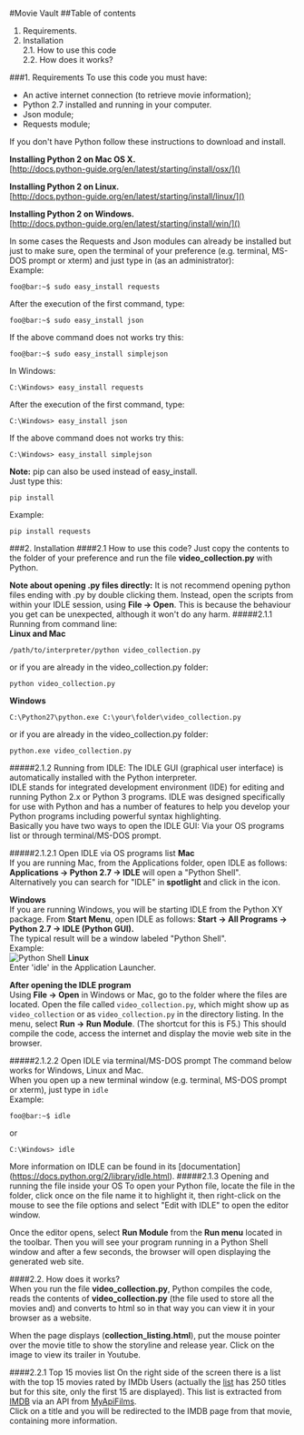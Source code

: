#Movie Vault
##Table of contents
1. Requirements. 
2. Installation  
2.1. How to use this code  
2.2. How does it works? 

  
###1. Requirements
To use this code you must have:  
* An active internet connection (to retrieve movie information);  
* Python 2.7 installed and running in your computer.  
* Json module;  
* Requests module;   

If you don't have Python follow these instructions to download and install.  

**Installing Python 2 on Mac OS X.**  
[http://docs.python-guide.org/en/latest/starting/install/osx/]() 

**Installing Python 2 on Linux.**  
[http://docs.python-guide.org/en/latest/starting/install/linux/]() 


**Installing Python 2 on Windows.**  
[http://docs.python-guide.org/en/latest/starting/install/win/]()

In some cases the Requests and Json modules can already be installed but just to make sure, open the terminal of your preference (e.g. terminal, MS-DOS prompt or xterm) and just type in (as an administrator):  
Example:  
```
foo@bar:~$ sudo easy_install requests
```  

After the execution of the first command, type:  
```
foo@bar:~$ sudo easy_install json  
```  

If the above command does not works try this:
```
foo@bar:~$ sudo easy_install simplejson
```  

In Windows:  
```
C:\Windows> easy_install requests
```  

After the execution of the first command, type:  
```
C:\Windows> easy_install json  
```  

If the above command does not works try this:
```
C:\Windows> easy_install simplejson
```  

**Note:** pip can also be used instead of easy_install.  
Just type this:  
```
pip install
```  

Example:  
```
pip install requests
```  
###2. Installation 
####2.1 How to use this code?
Just copy the contents to the folder of your preference and run the file **video_collection.py** with Python.  

**Note about opening .py files directly:** It is not recommend opening python files ending with .py by double clicking them. Instead, open the scripts from within your IDLE session, using **File → Open**. This is because the behaviour you get can be unexpected, although it won't do any harm. 
#####2.1.1 Running from command line:  
**Linux and Mac**  

``` 
/path/to/interpreter/python video_collection.py 
```  
  or if you are already in the video_collection.py folder: 
  
```  
python video_collection.py 
``` 
**Windows**  
 
```
C:\Python27\python.exe C:\your\folder\video_collection.py
``` 
or if you are already in the video_collection.py folder: 
 
```
python.exe video_collection.py 
```
#####2.1.2 Running from IDLE:
The IDLE GUI (graphical user interface) is automatically installed with the Python interpreter.   
IDLE stands for integrated development environment (IDE) for editing and running Python 2.x or Python 3 programs. 
IDLE was designed specifically for use with Python and has a number of features to help you develop your Python programs including powerful syntax highlighting.  
Basically you have two ways to open the IDLE GUI: 
Via your OS programs list or through terminal/MS-DOS prompt.

#####2.1.2.1 Open IDLE via OS programs list
**Mac**  
If you are running Mac, from the Applications folder, open IDLE as follows:
**Applications → Python 2.7 → IDLE** will open a "Python Shell".  
Alternatively you can search for "IDLE" in **spotlight** and click in the icon.

**Windows**  
If you are running Windows, you will be starting IDLE from the Python XY package. From **Start Menu**, open IDLE as follows:
**Start → All Programs → Python 2.7 → IDLE (Python GUI).**  
The typical result will be a window labeled "Python Shell".  
Example:  
![Python Shell](https://pythonfun.files.wordpress.com/2011/08/screenshot-python-shell.png)
**Linux**  
Enter 'idle' in the Application Launcher.

**After opening the IDLE program**  
Using **File → Open** in Windows or Mac, go to the folder where the files are located. Open the file called `video_collection.py`, which might show up as `video_collection` or as `video_collection.py` in the directory listing.
In the menu, select **Run → Run Module**. (The shortcut for this is F5.) This should compile the code, access the internet and display the movie web site in the browser.

#####2.1.2.2 Open IDLE via terminal/MS-DOS prompt
The command below works for Windows, Linux and Mac.  
When you open up a new terminal window (e.g. terminal, MS-DOS prompt or xterm), just type in `idle`  
Example:  
```
foo@bar:~$ idle
```  
or  
```
C:\Windows> idle
```

More information on IDLE can be found in its [documentation] (https://docs.python.org/2/library/idle.html).
#####2.1.3 Opening and running the file inside your OS
To open your Python file, locate the file in the folder, click once on the file name it to highlight it, then right-click on the mouse to see the file options and select "Edit with IDLE" 
to open the editor window.   
 
Once the editor opens, select **Run Module** from the **Run menu** located in the toolbar.
Then you will see your program running in a Python Shell window and after a few seconds, the browser will open displaying the generated web site.



####2.2. How does it works?    
When you run the file **video_collection.py**, Python compiles the code, reads the contents of **video_collection.py** (the file used to store all the movies and) and converts to html so in that way you can view it in your browser as a website.

When the page displays (**collection_listing.html**), put the mouse pointer over the movie title to show the storyline and release year. Click on the image to view its trailer in Youtube.

####2.2.1 Top 15 movies list
On the right side of the screen there is a list with the top 15 movies rated by IMDb Users (actually the [list](http://www.imdb.com/chart/top) has 250 titles but for this site, only the first 15 are displayed). This list is extracted from [IMDB](http://www.imdb.com/) via an API from [MyApiFilms](http://api.myapifilms.com/imdb.do).   
Click on a title and you will be redirected to the IMDB page from that movie, containing more information.